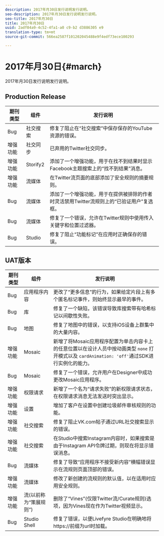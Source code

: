 ```yaml
---
description: 2017年月30日发行说明发行说明。
seo-description: 2017年月30日发行说明发行说明。
seo-title: 2017年月30日
title: 2017年月30日
uuid: 2adf04a9-4c52-4fa1-a0 c9-b2 d3886305 e9
translation-type: tm+mt
source-git-commit: 566ea2587f101202045488e9f4edf73ece100293

---
```



# 2017年月30日{#march}

2017年月30日发行说明发行说明。

## Production Release

| 期刊类型 | 组件 | 发行说明 |
|---|---|---|
| Bug | 社交搜索 | 修复了阻止在“社交搜索”中保存保存的YouTube资源的错误。 |
| 增强功能 | 社交同步 | 已弃用的Twitter社交同步。 |
| 增强功能 | Storify2 | 添加了一个增强功能，用于在找不到结果时显示Facebook主题搜索上的“找不到结果”消息。 |
| 增强功能 | 流媒体 | 在Twitter流页面的底部添加了安全规则的摘要规则。 |
| Bug | 流媒体 | 添加了一个增强功能，用于在提供被排除的作者时灵活禁用Twitter流规则上的“已验证用户”复选框。 |
| Bug | 流媒体 | 修复了一个错误，允许在Twitter规则中使用传入关键字和位置过滤器。 |
| Bug | Studio | 修复了阻止“功能标记”在应用时正确保存的错误。 |

## UAT版本

| 期刊类型 | 组件 | 发行说明 |
|---|---|---|
| Bug | 应用程序内容 | 更改了“更多信息”的行为，如果给定片段上有多个匿名标记事件，则始终显示最早的事件。 |
| Bug | 库 | 修复了一个缺陷，该错误导致库搜索带有哈希标记以间歇性失败。 |
| Bug | 地图 | 修复了地图中的错误，以支持iOS设备上群集中的大量内容。 |
| 增强功能 | Mosaic | 新增了将Mosaic应用程序配置为单击内容卡上的任意位置以在设计人员中按动画类型 `none` 打开模式以及 `cardAnimation: 'off'`通过SDK进行实例化的能力。 |
| Bug | Mosaic | 修复了一个错误，允许用户在Designer中成功更改Mosaic应用程序。 |
| 增强功能 | 权限请求 | 新增了一个名为“请求失败”的新权限请求状态，在权限请求消息无法发送时突出显示。 |
| 增强功能 | 设置 | 增加了客户在设置中创建垃圾邮件审核规则的功能。 |
| 增强功能 | 社交搜索 | 修复了阻止VK.com帖子通过URL社交搜索显示的错误。 |
| 增强功能 | 社交搜索 | 在Studio中搜索Instagram内容时，如果搜索是由于Instagram API令牌过期，则现在将显示错误消息。 |
| Bug | 流媒体 | 修复了导致“应用程序不接受新内容”横幅错误显示在流规则页面顶部的错误。 |
| 增强功能 | 流媒体 | 修改了新创建的流规则的默认值，以在适用时应用安全规则。 |
| 增强功能 | 流(以前称为“策展规则”) | 删除了“Vines”(仅限Twitter流/Curate规则)选项，因为Vines现在作为Twitter视频显示。 |
| Bug | Studio Shell | 修复了错误，以便Livefyre Studio在明确地将https://前缀为url时加载。 |

